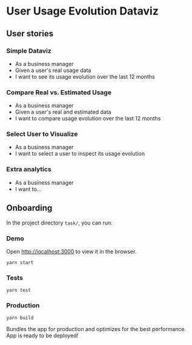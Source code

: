 # User Usage Evolution Dataviz

## User stories

### Simple Dataviz

* As a business manager
* Given a user's real usage data
* I want to see its usage evolution over the last 12 months

### Compare Real vs. Estimated Usage

* As a business manager
* Given a user's real and estimated data 
* I want to compare usage evolution over the last 12 months

### Select User to Visualize

* As a business manager
* I want to select a user to inspect its usage evolution

### Extra analytics

* As a business manager
* I want to…

## Onboarding

In the project directory `task/`, you can run:

### Demo

Open [http://localhost:3000](http://localhost:3000) to view it in the browser.

    yarn start

### Tests

    yarn test

### Production

    yarn build

Bundles the app for production and optimizes for the best performance.
App is ready to be deployed!

